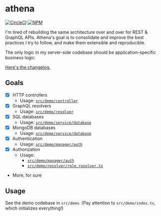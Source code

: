 # athena

[![CircleCI](https://circleci.com/gh/aldahick/athena.svg?style=shield)](https://circleci.com/gh/aldahick/athena)
[![NPM](https://img.shields.io/npm/v/@athenajs/core)](https://npmjs.com/package/@athenajs/core)

I'm tired of rebuilding the same architecture over and over for REST & GraphQL APIs. Athena's goal is to consolidate and improve the best practices I try to follow, and make them extensible and reproducible.

The only logic in my server-side codebase should be application-specific business logic.

[Here's the changelog.](https://github.com/aldahick/athena/tree/master/CHANGELOG.md)

## Goals

- [x] HTTP controllers
  - Usage: [`src/demo/controller`](https://github.com/aldahick/athena/tree/master/src/demo/controller)
- [x] GraphQL resolvers
  - Usage: [`src/demo/resolver`](https://github.com/aldahick/athena/tree/master/src/demo/resolver)
- [x] SQL databases
  - Usage: [`src/demo/service/database`](https://github.com/aldahick/athena/tree/master/src/demo/service/database)
- [x] MongoDB databases
  - Usage: [`src/demo/service/database`](https://github.com/aldahick/athena/tree/master/src/demo/service/database)
- [x] Authentication
  - Usage: [`src/demo/manager/auth`](https://github.com/aldahick/athena/tree/master/src/demo/manager/auth)
- [x] Authorization
  - Usage:
    - [`src/demo/manager/auth`](https://github.com/aldahick/athena/tree/master/src/demo/manager/auth)
    - [`src/demo/resolver/role.resolver.ts`](https://github.com/aldahick/athena/tree/master/src/demo/resolver/role.resolver.ts)
- More, for sure

## Usage

See the demo codebase in `src/demo`. (Pay attention to `src/demo/index.ts`, which initializes everything!)
